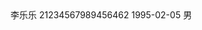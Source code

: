 <panel edit='false' border='false'>
    <title id='save' label='联系方式'>保存</title>
    <text-row label='姓名'>李乐乐</text-row>
    <text-row label='证件类型'>21234567989456462</text-row>
    <text-row label='出生日期'>1995-02-05</text-row>
    <text-row label='性别'>男</text-row>
</panel>